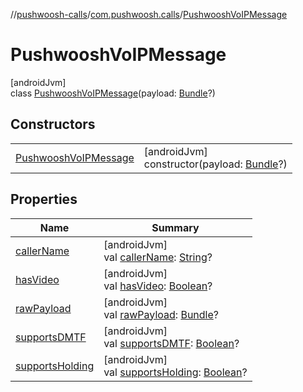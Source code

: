 //[pushwoosh-calls](../../../index.md)/[com.pushwoosh.calls](../index.md)/[PushwooshVoIPMessage](index.md)

# PushwooshVoIPMessage

[androidJvm]\
class [PushwooshVoIPMessage](index.md)(payload: [Bundle](https://developer.android.com/reference/kotlin/android/os/Bundle.html)?)

## Constructors

| | |
|---|---|
| [PushwooshVoIPMessage](-pushwoosh-vo-i-p-message.md) | [androidJvm]<br>constructor(payload: [Bundle](https://developer.android.com/reference/kotlin/android/os/Bundle.html)?) |

## Properties

| Name | Summary |
|---|---|
| [callerName](caller-name.md) | [androidJvm]<br>val [callerName](caller-name.md): [String](https://kotlinlang.org/api/latest/jvm/stdlib/kotlin-stdlib/kotlin/-string/index.html)? |
| [hasVideo](has-video.md) | [androidJvm]<br>val [hasVideo](has-video.md): [Boolean](https://kotlinlang.org/api/latest/jvm/stdlib/kotlin-stdlib/kotlin/-boolean/index.html)? |
| [rawPayload](raw-payload.md) | [androidJvm]<br>val [rawPayload](raw-payload.md): [Bundle](https://developer.android.com/reference/kotlin/android/os/Bundle.html)? |
| [supportsDMTF](supports-d-m-t-f.md) | [androidJvm]<br>val [supportsDMTF](supports-d-m-t-f.md): [Boolean](https://kotlinlang.org/api/latest/jvm/stdlib/kotlin-stdlib/kotlin/-boolean/index.html)? |
| [supportsHolding](supports-holding.md) | [androidJvm]<br>val [supportsHolding](supports-holding.md): [Boolean](https://kotlinlang.org/api/latest/jvm/stdlib/kotlin-stdlib/kotlin/-boolean/index.html)? |
